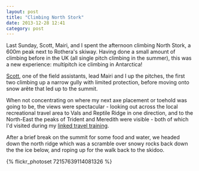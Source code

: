 ```yaml
---
layout: post
title: "Climbing North Stork"
date: 2013-12-28 12:41
category: post
---
```


Last Sunday, Scott, Mairi, and I spent the afternoon climbing North Stork, a 600m peak next to Rothera's skiway. Having done a small amount of climbing before in the UK (all single pitch climbing in the summer), this was a new experience: multipitch ice climbing in Antarctica!

[Scott](http://www.scottwebster.co.uk), one of the field assistants, lead Mairi and I up the pitches, the first two climbing up a narrow gully with limited protection, before moving onto snow arête that led up to the summit.

When not concentrating on where my next axe placement or toehold was going to be, the views were spectacular - looking out across the local recreational travel area to Vals and Reptile Ridge in one direction, and to the North-East the peaks of Trident and Meredith were visible - both of which I'd visited during my [linked travel training](/post/field-training).

After a brief break on the summit for some food and water, we headed down the north ridge which was a scramble over snowy rocks back down the the ice below, and roping up for the walk back to the skidoo.

{% flickr_photoset 72157639114081326 %}

